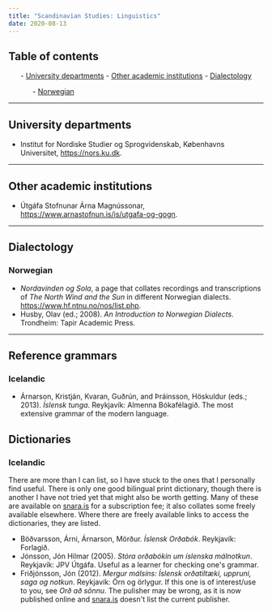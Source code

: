 ```yaml
---
title: "Scandinavian Studies: Linguistics"
date: 2020-08-13
---
```


<section>
<h2>Table of contents</h2>
<ul>
- <a href="#one">University departments</a>
- <a href="#two">Other academic institutions</a>
- <a href="#three">Dialectology</a><ul>
- <a href="#three-one">Norwegian</a></ul>
</ul>
</section>

<hr />
<section id="one">
<h2>University departments</h2>

- Institut for Nordiske Studier og Sprogvidenskab, Københavns Universitet, <a href="https://nors.ku.dk">https://nors.ku.dk</a>.
</section>
<hr />

<section id="two">
<h2>Other academic institutions</h2>

- Útgáfa Stofnunar Árna Magnússonar, <a href="https://www.arnastofnun.is/is/utgafa-og-gogn">https://www.arnastofnun.is/is/utgafa-og-gogn</a>.
</section>
<hr />

<section id="three">
<h2>Dialectology</h2>
<section id="three-one">
<h3>Norwegian</h3>

- <i>Nordavinden og Sola</i>, a page that collates recordings and transcriptions of <i>The North Wind and the Sun</i> in different Norwegian dialects. <a href="https://www.hf.ntnu.no/nos/list.php">https://www.hf.ntnu.no/nos/list.php</a>.
- Husby, Olav (ed.; 2008). <i>An Introduction to Norwegian Dialects</i>. Trondheim: Tapir Academic Press.
</section>
</section>
<hr />

<h2>Reference grammars</h2>

<h3>Icelandic</h3>

- Árnarson, Kristján, Kvaran, Guðrún, and Þráinsson, Höskuldur (eds.; 2013). <i>Íslensk tunga</i>. Reykjavík: Almenna Bókafélagið. The most extensive grammar of the modern language.

<h2>Dictionaries</h2>

<h3>Icelandic</h3>

There are more than I can list, so I have stuck to the ones that I personally find useful. There is only one good bilingual print dictionary, though there is another I have not tried yet that might also be worth getting. Many of these are available on <a href="snara.is">snara.is</a> for a subscription fee; it also collates some freely available elsewhere. Where there are freely available links to access the dictionaries, they are listed.

- Böðvarsson, Árni, Árnarson, Mörður. <i>Íslensk Orðabók</i>. Reykjavík: Forlagið.
- Jónsson, Jón Hilmar (2005). <i>Stóra orðabókin um íslenska málnotkun</i>. Reykjavík: JPV Útgáfa. Useful as a learner for checking one's grammar.
- Friðjónsson, Jón (2012). <i>Mergur málsins: Íslensk orðatiltæki, uppruni, saga og notkun</i>. Reykjavík: Örn og örlygur. If this one is of interest/use to you, see <i>Orð að sönnu</i>. The pulisher may be wrong, as it is now published online and <a href="snara.is">snara.is</a> doesn't list the current publisher.
